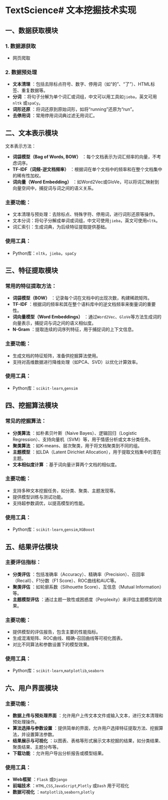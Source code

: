 # TextScience# 文本挖掘技术实现

## 一、数据获取模块

### 1. 数据源获取

* 网页爬取

### 2. 数据预处理

* **文本清理** ：包括去除标点符号、数字、停用词（如“的”、“了”）、HTML标签、重复数据等。
* **分词** ：将句子分解为单个词汇或词组，中文可以用工具如`jieba`，英文可用`nltk` 或`spaCy`。
* **词形还原** ：将词还原到原始词形，如将“running”还原为“run”。
* **去停用词** ：常用停用词词典过滤无用词汇。

## 二、文本表示模块  


文本表示方法：

* **词袋模型（Bag of Words, BOW）** ：每个文档表示为词汇频率的向量，不考虑词序。
* **TF-IDF（词频-逆文档频率）** ：根据词在单个文档中的频率和在整个文档集中的稀有性加权。
* **词向量（Word Embedding）** ：如Word2Vec或GloVe，可以将词汇映射到向量空间中，捕捉词与词之间的语义关系。

### 主要功能：

* 文本清理与预处理：去除标点、特殊字符、停用词，进行词形还原等操作。
* 文本分词：将句子分解成单词或词组，中文可使用`jieba`，英文可使用`nltk`。
* 词汇索引：生成词典，为后续特征提取提供基础。

### 使用工具：

* Python库：`nltk`，`jieba`，`spaCy`


## 三、特征提取模块


### 常用的特征提取方法：

* **词袋模型（BOW）** ：记录每个词在文档中的出现次数，构建稀疏矩阵。
* **TF-IDF** ：根据词的频率和其在整个语料库中的逆文档频率来衡量词的重要性。
* **词向量模型（Word Embeddings）** ：通过`Word2Vec`、`GloVe`等方法生成词的向量表示，捕捉词与词之间的语义相似度。
* **N-Gram** ：提取连续的词序列特征，用于捕捉词的上下文信息。

### 主要功能：

* 生成文档的特征矩阵，准备供挖掘算法使用。
* 支持对高维数据进行降维处理（如PCA、SVD）以优化计算效率。

### 使用工具：

* Python库：`scikit-learn`,`gensim`

## 四、挖掘算法模块


### 常见的挖掘算法：

* **分类算法** ：如朴素贝叶斯（Naive Bayes）、逻辑回归（Logistic Regression）、支持向量机（SVM）等，用于情感分析或文本分类任务。
* **聚类算法** ：如K-means、层次聚类，用于将文档聚类到不同的组。
* **主题模型** ：如LDA（Latent Dirichlet Allocation），用于提取文档集中的潜在主题。
* **文本相似度计算** ：基于词向量计算两个文档的相似度。

### 主要功能：

* 支持多种文本挖掘任务，如分类、聚类、主题发现等。
* 提供模型训练与测试功能。
* 支持超参数调优，以提高模型的性能。

### 使用工具：

* Python库：`scikit-learn`,`gensim`,`XGBoost`

## 五、结果评估模块


### 主要评估指标：

* **分类评估** ：包括准确率（Accuracy）、精确率（Precision）、召回率（Recall）、F1分数（F1 Score）、ROC曲线和AUC等。
* **聚类评估** ：如轮廓系数（Silhouette Score）、互信息（Mutual Information）等。
* **主题模型评估** ：通过主题一致性或困惑度（Perplexity）来评估主题模型的效果。

### 主要功能：

* 提供模型的评估报告，包含主要的性能指标。
* 生成混淆矩阵、ROC曲线、精确-召回曲线等可视化图表。
* 对比不同算法和参数设置下的模型效果。

### 使用工具：

* Python库：`scikit-learn`,`matplotlib`,`seaborn`

## 六、用户界面模块


### 主要功能：

* **数据上传与预处理界面** ：允许用户上传文本文件或输入文本，进行文本清理和预处理操作。
* **算法选择与参数设置** ：提供简单的界面，允许用户选择特征提取方法、挖掘算法，并设置算法参数。
* **结果展示与可视化** ：以图表、表格等形式展示文本挖掘的结果，如分类结果、聚类结果、主题分布等。
* **下载功能** ：允许用户导出分析报告或模型结果。

### 使用工具：

* **Web框架** ：`Flask` 或`Django`
* **前端技术** ：`HTML`,`CSS`,`JavaScript`,`Plotly` 或`Dash` 用于可视化
* **数据可视化** ：`matplotlib`,`seaborn`,`plotly`
